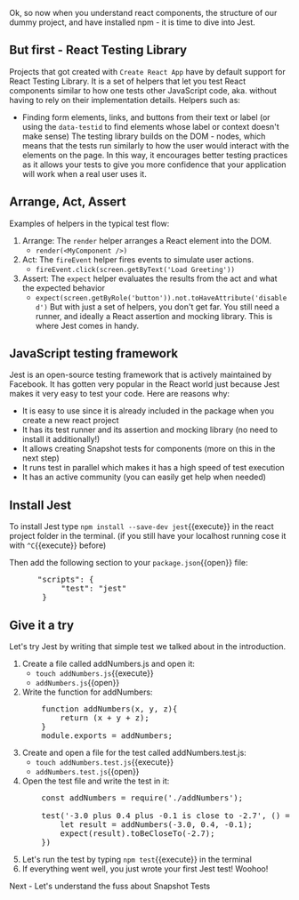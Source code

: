 Ok, so now when you understand react components, the structure of our dummy project, and have installed npm - it is time to dive into Jest.
## But first - React Testing Library
Projects that got created with `Create React App` have by default support for React Testing Library. It is a set of helpers that let you test React components similar to how one tests other JavaScript code, aka. without having to rely on their implementation details. Helpers such as:
  - Finding form elements, links, and buttons from their text or label (or using the `data-testid` to find elements whose label or context doesn't make sense)
The testing library builds on the DOM - nodes, which means that the tests run similarly to how the user would interact with the elements on the page. In this way, it encourages better testing practices as it allows your tests to give you more confidence that your application will work when a real user uses it.

## Arrange, Act, Assert
Examples of helpers in the typical test flow:
  1. Arrange: The `render` helper arranges a React element into the DOM.
      - `render(<MyComponent />) `
  2. Act: The `fireEvent` helper fires events to simulate user actions.
      - `fireEvent.click(screen.getByText('Load Greeting'))`
  3. Assert: The `expect` helper evaluates the results from the act and what the expected behavior
      - `expect(screen.getByRole('button')).not.toHaveAttribute('disabled')`
But with just a set of helpers, you don't get far. You still need a runner, and ideally a React assertion and mocking library. This is where Jest comes in handy.

## JavaScript testing framework
Jest is an open-source testing framework that is actively maintained by Facebook. It has gotten very popular in the React world just because Jest makes it very easy to test your code. Here are reasons why:
- It is easy to use since it is already included in the package when you create a new react project
- It has its test runner and its assertion and mocking library (no need to install it additionally!)
- It allows creating Snapshot tests for components (more on this in the next step)
- It runs test in parallel which makes it has a high speed of test execution
- It has an active community (you can easily get help when needed)
## Install Jest
To install Jest type `npm install --save-dev jest`{{execute}} in the react project folder in the terminal. (if you still have your localhost running cose it with `^C`{{execute}} before)
 
Then add the following section to your `package.json`{{open}} file:
<pre class="file"  data-filename= "package.json" data-target="insert" data-marker="#TODO-insert">
      "scripts": {
           "test": "jest"
       }
</pre>
 
 
## Give it a try
Let's try Jest by writing that simple test we talked about in the introduction.
1. Create a file called addNumbers.js and open it:
   - `touch addNumbers.js`{{execute}}
   -  `addNumbers.js`{{open}}
3. Write the function for addNumbers:
   <pre class="file"  data-filename= "addNumbers.js" data-target="replace">
       function addNumbers(x, y, z){
           return (x + y + z);
       }
       module.exports = addNumbers;
   </pre>
4. Create and open a file for the test called addNumbers.test.js:
   - `touch addNumbers.test.js`{{execute}}
   -  `addNumbers.test.js`{{open}}
5. Open the test file and write the test in it:
   <pre class="file"  data-filename= "addNumbers.test.js" data-target="replace">
       const addNumbers = require('./addNumbers');
 
       test('-3.0 plus 0.4 plus -0.1 is close to -2.7', () => {
           let result = addNumbers(-3.0, 0.4, -0.1);
           expect(result).toBeCloseTo(-2.7);
       })
   </pre>
6. Let's run the test by typing `npm test`{{execute}} in the terminal
7. If everything went well, you just wrote your first Jest test! Woohoo!
 
Next - Let's understand the fuss about Snapshot Tests


